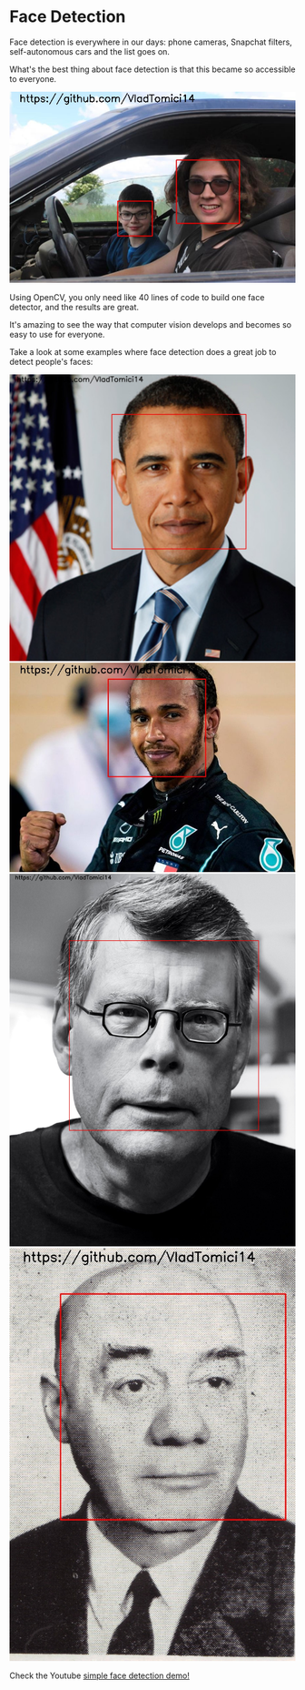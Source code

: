 # Face Detection 
Face detection is everywhere in our days: phone cameras, Snapchat filters, self-autonomous cars and the list goes on.

What's the best thing about face detection is that this became so accessible to everyone. 

![Robert and Paul](outputs/output2.jpg)

Using OpenCV, you only need like 40 lines of code to build one face detector, and the results are great. 

It's amazing to see the way that computer vision develops and becomes so easy to use for everyone.

Take a look at some examples where face detection does a great job to detect people's faces:

![Barack Obama](outputs/output6.jpg)
![Lewis Hamilton](outputs/output7.jpg)
![Stephen King](outputs/output8.jpg)
![Grigore Moisil](outputs/output9.jpg)

Check the Youtube [simple face detection demo!](https://youtu.be/c2FWFGIWlik)
